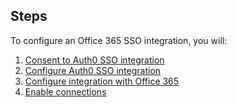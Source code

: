## Steps

To configure an Office 365 SSO integration, you will:

1. [Consent to Auth0 SSO integration](#consent-to-auth0-sso-integration)
2. [Configure Auth0 SSO integration](#create-auth0-sso-integration)
3. [Configure integration with Office 365](#configure-integration-with-office-365)
4. [Enable connections](#enable-connections)
